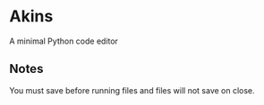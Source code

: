 # Akins
A minimal Python code editor

## Notes
You must save before running files and files will not save on close.